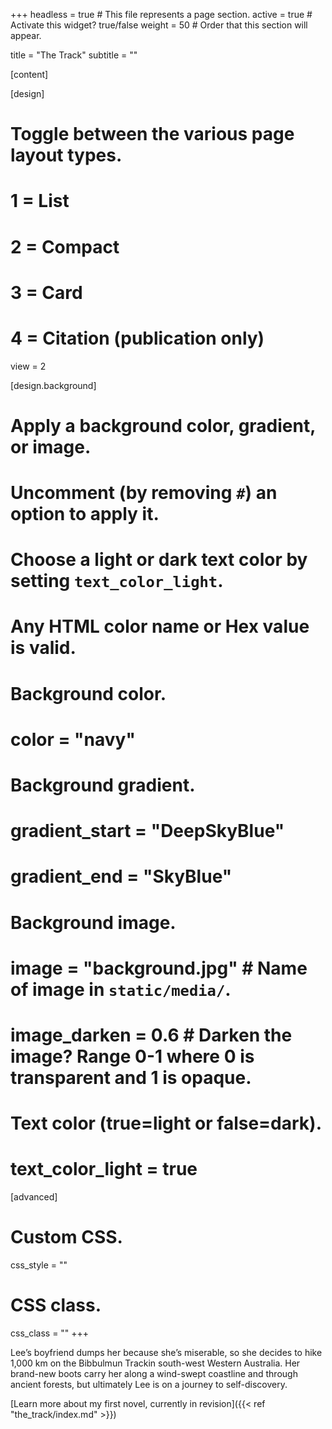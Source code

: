 +++
headless = true  # This file represents a page section.
active = true  # Activate this widget? true/false
weight = 50  # Order that this section will appear.

title = "The Track"
subtitle = ""

[content]
  
[design]
  # Toggle between the various page layout types.
  #   1 = List
  #   2 = Compact
  #   3 = Card
  #   4 = Citation (publication only)
  view = 2
  
[design.background]
  # Apply a background color, gradient, or image.
  #   Uncomment (by removing `#`) an option to apply it.
  #   Choose a light or dark text color by setting `text_color_light`.
  #   Any HTML color name or Hex value is valid.
  
  # Background color.
  # color = "navy"
  
  # Background gradient.
  # gradient_start = "DeepSkyBlue"
  # gradient_end = "SkyBlue"
  
  # Background image.
  # image = "background.jpg"  # Name of image in `static/media/`.
  # image_darken = 0.6  # Darken the image? Range 0-1 where 0 is transparent and 1 is opaque.

  # Text color (true=light or false=dark).
  # text_color_light = true  
  
[advanced]
 # Custom CSS. 
 css_style = ""
 
 # CSS class.
 css_class = ""
+++

Lee’s boyfriend dumps her because she’s miserable, so she decides to hike 1,000 km on the Bibbulmun Trackin south-west Western Australia. Her brand-new boots carry her along a wind-swept coastline and through ancient forests, but ultimately Lee is on a journey to self-discovery.

[Learn more about my first novel, currently in revision]({{< ref "the_track/index.md" >}})
